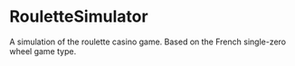 # RouletteSimulator
A simulation of the roulette casino game. Based on the French single-zero wheel game type.
